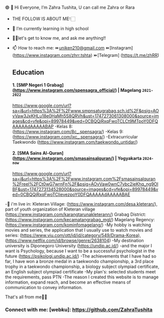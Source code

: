 🟣 👋 Hi Everyone, I’m Zahra Tushita, U can call me Zahra or Rara
- THE FOLLOW IS ABOUT ME👇🏻
- 🏫 I’m currently learning in high school
- 🧕🏻let's get to know me, and ask me anything!!
- 📫 How to reach me:
  ⏩uniken210@gmail.com
  ⏩[Instagram] (https://www.instagram.com/zhrr.tshta)
  ⏩[Telegram] (https://t.me/zhRR)
  

  ## Education
  #### 1. [SMP Negeri 1 Grabag] (https://www.instagram.com/spensagra_official/) | Magelang `2021-2022`
  https://www.google.com/url?sa=i&url=https%3A%2F%2Fwww.smpnsatugrabag.sch.id%2F&psig=AOvVaw3JxKHLu18e0HaMh5S8QRVh&ust=1747273061308000&source=images&cd=vfe&opi=89978449&ved=0CBQQjRxqFwoTCLCt9MTpoY0DFQAAAAAdAAAAABAP
  -Kelas 8: (https://www.instagram.com/8c_.spensagra/)
  -Kelas 9: (https://www.instagram.com/ixc_.spensagra/)
  -Extracurricular Taekwondo
  (https://www.instagram.com/taekwondo_untidar/)

  #### 2. [SMA Sains Al-Quran] (https://www.instagram.com/smasainsalquran/) | Yogyakarta `2024-now`
  https://www.google.com/url?sa=i&url=https%3A%2F%2Fwww.instagram.com%2Fsmasainsalquran%2Freel%2FCt0wG7wrnFn%2F&psig=AOvVaw0wnC7vbc2ieKhq_ng9OlBF&ust=1747273134528000&source=images&cd=vfe&opi=89978449&ved=0CBQQjRxqFwoTCIievezpoY0DFQAAAAAdAAAAABAE

-🏡 i'm live in: 
Kleteran Village: (https://www.instagram.com/desa.kleteran/), part of youth organization of Kleteran village (https://www.instagram.com/karangtarunakleterann/)
Grabag District: (https://www.instagram.com/kecamatangrabag_mgl/)
Magelang Regency: (https://www.instagram.com/kominfomagelang/)
-My hobby is watching movies and series, 
the application that I usually use to watch movies and series: (https://www.viu.com/ott/id/id/category/549/Drama-Korea), (https://www.netflix.com/id/browse/genre/2638104)
-My destination university is Diponegoro University
(https://undip.ac.id/)
-and the major I want is Psychology, because I want to be a successful psychologist in the future
(https://psikologi.undip.ac.id/)
-The achievements that I have had so far, I have won a bronze medal in a taekwondo championship, a 3rd place trophy in a taekwondo championship, a biology subject olympiad certificate, an English subject olympiad certificate
-My plan's: selected students meet the requirements, pass PTN
-The reason I created this website is to manage information, expand reach, and become an effective means of communication to convey information.

That's all from me🙏🏻
### Connect with me: [webku]: https://github.com/ZahraTushita

                  



  
  
  
  
  

<!---
ZahraTushita/ZahraTushita is a ✨ special ✨ repository because its `README.md` (this file) appears on your GitHub profile.
You can click the Preview link to take a look at your changes.
--->
